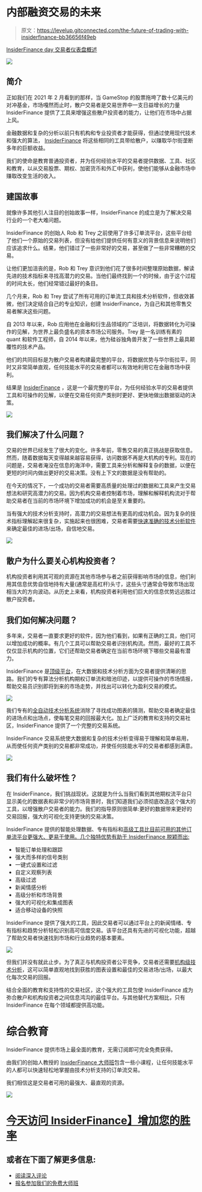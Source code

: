 # 内部融资交易的未来

> 原文：<https://levelup.gitconnected.com/the-future-of-trading-with-insiderfinance-bb36656f49eb>

[InsiderFinance day 交易者仪表盘概述](https://insiderfinance.io?utm_source=levelup&utm_medium=feature)

![](img/d5678bdf43cdbd6b284adc733de6ae64.png)

## **简介**

正如我们在 2021 年 2 月看到的那样，当 GameStop 的股票拖垮了数十亿美元的对冲基金，市场嘎然而止时，散户交易者是交易世界中一支日益增长的力量 InsiderFinance 提供了工具来增强这些散户投资者的能力，让他们在市场中占据上风。

金融数据和复杂的分析以前只有机构和专业投资者才能获得，但通过使用现代技术和强大的算法， [InsiderFinance](https://insiderfinance.io/?utm_source=levelup&utm_medium=feature) 将这些相同的工具带给散户，以赚取华尔街垄断多年的巨额收益。

我们的使命是教育普通投资者，并为任何经验水平的交易者提供数据、工具、社区和教育，以从交易股票、期权、加密货币和外汇中获利，使他们能够从金融市场中赚取改变生活的收入。

## **建国故事**

就像许多其他引人注目的创始故事一样，InsiderFinance 的成立是为了解决交易行业的一个老大难问题。

InsiderFinance 的创始人 Rob 和 Trey 之前使用了许多订单流平台，这些平台给了他们一个原始的交易列表，但没有给他们提供任何有意义的背景信息来说明他们应该追求什么。结果，他们错过了一些非常好的交易，甚至做了一些非常糟糕的交易。

让他们更加沮丧的是，Rob 和 Trey 意识到他们花了很多时间整理原始数据，解读先进的技术指标来寻找高潜力的交易。当他们最终找到一个的时候，由于这个过程的时间太长，他们经常错过最好的条目。

几个月来，Rob 和 Trey 尝试了所有可用的订单流工具和技术分析软件，但收效甚微，他们决定结合自己的专业知识，创建 InsiderFinance，为自己和其他零售交易者解决这些问题。

自 2013 年以来，Rob 应用他在金融和衍生品领域的广泛培训，将数据转化为可操作的见解，为世界上最负盛名的资本市场公司服务。Trey 是一名训练有素的 quant 和软件工程师，自 2014 年以来，他为硅谷独角兽开发了一些世界上最具颠覆性的技术产品。

他们的共同目标是为散户交易者构建最完整的平台，将数据优势与华尔街拉平，同时又非常简单直观，任何技能水平的交易者都可以有效地利用它在金融市场中获利。

结果是 [InsiderFinance](https://insiderfinance.io/?utm_source=levelup&utm_medium=feature) ，这是一个最完整的平台，为任何经验水平的交易者提供工具和可操作的见解，以便在交易任何资产类别时更好、更快地做出数据驱动的决策。

![](img/d959d0cfdee2f1748e526ef7872f0db0.png)

## **我们解决了什么问题？**

交易的世界已经发生了很大的变化。许多年前，零售交易的真正挑战是获取信息。然而，随着数据每天变得越来越容易获得，访问数据不再是大机构的专利。现在的问题是，交易者淹没在信息的海洋中，需要工具来分析和解释复杂的数据，以便在更短的时间内做出更好的交易决策。没有上下文的数据是没有帮助的。

在今天的情况下，一个成功的交易者需要高质量的处理过的数据和工具来产生交易想法和研究高潜力的交易。因为机构交易者控制着市场，理解和解释机构流对于帮助交易者在当前的市场环境下增加成功的机会是至关重要的。

当有强大的技术分析支持时，高潜力的交易想法有更高的成功机会。因为复杂的技术指标理解起来很复杂，实施起来也很困难，交易者需要[快速准确的技术分析软件](https://insiderfinance.io/technical-analysis?utm_source=levelup&utm_medium=feature)来确定最佳的进场/出场，自信地交易。

![](img/1ec4737e8391261cb973747a5f51bc9d.png)

## 散户为什么要关心机构投资者？

机构投资者利用其可观的资源在其他市场参与者之前获得影响市场的信息，他们利用其信息优势自信地持有大量(通常是高杠杆)头寸，这些头寸通常会导致市场出现相当大的方向波动。从历史上来看，机构投资者利用他们巨大的信息优势远远胜过散户投资者。

## **我们如何解决问题？**

多年来，交易者一直要求更好的软件，因为他们看到，如果有正确的工具，他们可以增加成功的概率。有几个工具可以帮助交易者识别机构流。然而，最好的工具不仅仅显示机构的位置，它们还帮助交易者确定在当前市场环境下哪些交易最有潜力。

InsiderFinance 是[顶级平台](https://insiderfinance.io/?utm_source=levelup&utm_medium=feature)，在大数据和技术分析方面为交易者提供清晰的思路。我们的专有算法分析机构期权订单流和暗池印迹，以提供可操作的市场情报，帮助交易员识别即将到来的市场走势，并找出可以转化为盈利交易的模式。

![](img/d9618a9cb6e1466b5eec1a1c8bf1da8c.png)

我们专有的[全自动技术分析系统](https://insiderfinance.io/technical-analysis?utm_source=levelup&utm_medium=feature)消除了寻找成功图表的猜测，帮助交易者确定最佳的进场点和出场点，使每笔交易的回报最大化。加上广泛的教育和支持的交易社区，InsiderFinance 提供了一个完整的交易系统。

InsiderFinance 交易系统使大数据和复杂的技术分析变得易于理解和简单易用，从而使任何资产类别的交易都非常成功，并使任何技能水平的交易者都感到满意。

![](img/52b2ced90516c6d545d0360b1e58478f.png)

## **我们有什么破坏性？**

在 InsiderFinance，我们挑战现状。这就是为什么当我们看到其他期权流平台只显示美化的数据表和非常少的市场背景时，我们知道我们必须彻底改造这个强大的工具，以增强散户交易者的能力。我们的指导原则很简单:更好的数据带来更好的交易回报，强大的可视化支持更快的交易决策。

InsiderFinance 提供的智能处理数据、专有指标和[高级工具比目前可用的其他订单流平台更强大、更易于使用。几个独特优势有助于 InsiderFinance 脱颖而出:](https://insiderfinance.io/?utm_source=levelup&utm_medium=feature)

*   智能订单处理和跟踪
*   强大而多样的信号类别
*   一键式设置和过滤
*   自定义观察列表
*   高级过滤
*   新闻情感分析
*   高级分析和市场背景
*   强大的可视化和集成图表
*   适合移动设备的快照

InsiderFinance 提供了强大的工具，因此交易者可以通过平台上的新闻情绪、专有指标和趋势分析轻松识别高可信度交易。该平台还具有先进的可视化功能，超越了帮助交易者快速找到市场和行业趋势的基本要素。

![](img/76fb903f67cebcb10b1ad1d1049adf2b.png)

但我们并没有就此止步。为了真正与机构投资者公平竞争，交易者还需要[机构级技术分析](https://insiderfinance.io/technical-analysis?utm_source=levelup&utm_medium=feature)，这可以简单直观地找到获胜的图表设置和最佳的交易进场/出场，以最大化每次交易的回报。

结合全面的教育和支持性的交易社区，这个强大的工具包使 InsiderFinance 成为弥合散户和机构投资者之间信息鸿沟的最佳平台。与其他替代方案相比，只有 InsiderFinance 在每个领域都提供高功能。

# 综合教育

InsiderFinance 提供市场上最全面的教育，无需订阅即可完全免费获得。

由我们的创始人教授的 [InsiderFinance 大师班](https://learn.insiderfinance.io/p/mastering-the-flow)包含一些小课程，让任何技能水平的人都可以快速轻松地掌握由技术分析支持的订单流交易。

我们相信这是交易者可用的最强大、最直观的资源。

![](img/6c9bee8da3b422abe1c7a505adbd0a85.png)

# [今天访问 InsiderFinance】增加您的胜率](https://insiderfinance.io/?utm_source=levelup&utm_medium=feature)

## 或者在下面了解更多信息:

*   [阅读深入评论](https://wire.insiderfinance.io/insiderfinance-review-trading-alongside-smart-money-42d9f785161e?source=friends_link&sk=83bce091f416fa55d8a13b4284a46e99)
*   [报名参加我们的免费大师班](https://learn.insiderfinance.io/p/mastering-the-flow)